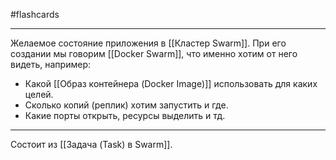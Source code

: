#flashcards 
***
Желаемое состояние приложения в [[Кластер Swarm]]. При его создании мы говорим [[Docker Swarm]], что именно хотим от него видеть, например:
- Какой [[Образ контейнера (Docker Image)]] использовать для каких целей.
- Сколько копий (реплик) хотим запустить и где.
- Какие порты открыть, ресурсы выделить и тд.
***
Состоит из [[Задача (Task) в Swarm]].
